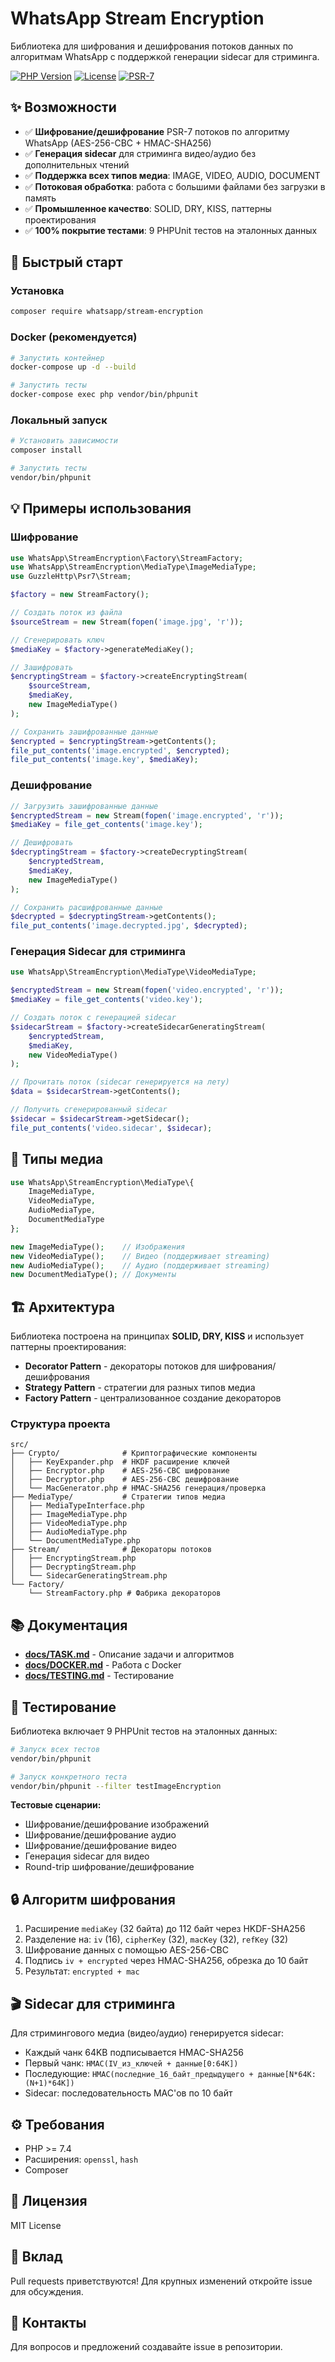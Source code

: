 # WhatsApp Stream Encryption

Библиотека для шифрования и дешифрования потоков данных по алгоритмам WhatsApp с поддержкой генерации sidecar для стриминга.

[![PHP Version](https://img.shields.io/badge/PHP-%3E%3D%207.4-blue)](https://php.net)
[![License](https://img.shields.io/badge/license-MIT-green.svg)](LICENSE)
[![PSR-7](https://img.shields.io/badge/PSR--7-compatible-brightgreen.svg)](https://www.php-fig.org/psr/psr-7/)

## ✨ Возможности

- ✅ **Шифрование/дешифрование** PSR-7 потоков по алгоритму WhatsApp (AES-256-CBC + HMAC-SHA256)
- ✅ **Генерация sidecar** для стриминга видео/аудио без дополнительных чтений
- ✅ **Поддержка всех типов медиа**: IMAGE, VIDEO, AUDIO, DOCUMENT
- ✅ **Потоковая обработка**: работа с большими файлами без загрузки в память
- ✅ **Промышленное качество**: SOLID, DRY, KISS, паттерны проектирования
- ✅ **100% покрытие тестами**: 9 PHPUnit тестов на эталонных данных

## 🚀 Быстрый старт

### Установка

```bash
composer require whatsapp/stream-encryption
```

### Docker (рекомендуется)

```bash
# Запустить контейнер
docker-compose up -d --build

# Запустить тесты
docker-compose exec php vendor/bin/phpunit
```

### Локальный запуск

```bash
# Установить зависимости
composer install

# Запустить тесты
vendor/bin/phpunit
```

## 💡 Примеры использования

### Шифрование

```php
use WhatsApp\StreamEncryption\Factory\StreamFactory;
use WhatsApp\StreamEncryption\MediaType\ImageMediaType;
use GuzzleHttp\Psr7\Stream;

$factory = new StreamFactory();

// Создать поток из файла
$sourceStream = new Stream(fopen('image.jpg', 'r'));

// Сгенерировать ключ
$mediaKey = $factory->generateMediaKey();

// Зашифровать
$encryptingStream = $factory->createEncryptingStream(
    $sourceStream,
    $mediaKey,
    new ImageMediaType()
);

// Сохранить зашифрованные данные
$encrypted = $encryptingStream->getContents();
file_put_contents('image.encrypted', $encrypted);
file_put_contents('image.key', $mediaKey);
```

### Дешифрование

```php
// Загрузить зашифрованные данные
$encryptedStream = new Stream(fopen('image.encrypted', 'r'));
$mediaKey = file_get_contents('image.key');

// Дешифровать
$decryptingStream = $factory->createDecryptingStream(
    $encryptedStream,
    $mediaKey,
    new ImageMediaType()
);

// Сохранить расшифрованные данные
$decrypted = $decryptingStream->getContents();
file_put_contents('image.decrypted.jpg', $decrypted);
```

### Генерация Sidecar для стриминга

```php
use WhatsApp\StreamEncryption\MediaType\VideoMediaType;

$encryptedStream = new Stream(fopen('video.encrypted', 'r'));
$mediaKey = file_get_contents('video.key');

// Создать поток с генерацией sidecar
$sidecarStream = $factory->createSidecarGeneratingStream(
    $encryptedStream,
    $mediaKey,
    new VideoMediaType()
);

// Прочитать поток (sidecar генерируется на лету)
$data = $sidecarStream->getContents();

// Получить сгенерированный sidecar
$sidecar = $sidecarStream->getSidecar();
file_put_contents('video.sidecar', $sidecar);
```

## 🎯 Типы медиа

```php
use WhatsApp\StreamEncryption\MediaType\{
    ImageMediaType,
    VideoMediaType,
    AudioMediaType,
    DocumentMediaType
};

new ImageMediaType();    // Изображения
new VideoMediaType();    // Видео (поддерживает streaming)
new AudioMediaType();    // Аудио (поддерживает streaming)
new DocumentMediaType(); // Документы
```

## 🏗️ Архитектура

Библиотека построена на принципах **SOLID, DRY, KISS** и использует паттерны проектирования:

- **Decorator Pattern** - декораторы потоков для шифрования/дешифрования
- **Strategy Pattern** - стратегии для разных типов медиа
- **Factory Pattern** - централизованное создание декораторов

### Структура проекта

```
src/
├── Crypto/              # Криптографические компоненты
│   ├── KeyExpander.php  # HKDF расширение ключей
│   ├── Encryptor.php    # AES-256-CBC шифрование
│   ├── Decryptor.php    # AES-256-CBC дешифрование
│   └── MacGenerator.php # HMAC-SHA256 генерация/проверка
├── MediaType/           # Стратегии типов медиа
│   ├── MediaTypeInterface.php
│   ├── ImageMediaType.php
│   ├── VideoMediaType.php
│   ├── AudioMediaType.php
│   └── DocumentMediaType.php
├── Stream/              # Декораторы потоков
│   ├── EncryptingStream.php
│   ├── DecryptingStream.php
│   └── SidecarGeneratingStream.php
└── Factory/
    └── StreamFactory.php # Фабрика декораторов
```

## 📚 Документация

- **[docs/TASK.md](docs/TASK.md)** - Описание задачи и алгоритмов
- **[docs/DOCKER.md](docs/DOCKER.md)** - Работа с Docker
- **[docs/TESTING.md](docs/TESTING.md)** - Тестирование

## 🧪 Тестирование

Библиотека включает 9 PHPUnit тестов на эталонных данных:

```bash
# Запуск всех тестов
vendor/bin/phpunit

# Запуск конкретного теста
vendor/bin/phpunit --filter testImageEncryption
```

**Тестовые сценарии:**
- Шифрование/дешифрование изображений
- Шифрование/дешифрование аудио
- Шифрование/дешифрование видео
- Генерация sidecar для видео
- Round-trip шифрование/дешифрование

## 🔒 Алгоритм шифрования

1. Расширение `mediaKey` (32 байта) до 112 байт через HKDF-SHA256
2. Разделение на: `iv` (16), `cipherKey` (32), `macKey` (32), `refKey` (32)
3. Шифрование данных с помощью AES-256-CBC
4. Подпись `iv + encrypted` через HMAC-SHA256, обрезка до 10 байт
5. Результат: `encrypted + mac`

## 🎬 Sidecar для стриминга

Для стримингового медиа (видео/аудио) генерируется sidecar:
- Каждый чанк 64KB подписывается HMAC-SHA256
- Первый чанк: `HMAC(IV_из_ключей + данные[0:64K])`
- Последующие: `HMAC(последние_16_байт_предыдущего + данные[N*64K:(N+1)*64K])`
- Sidecar: последовательность MAC'ов по 10 байт

## ⚙️ Требования

- PHP >= 7.4
- Расширения: `openssl`, `hash`
- Composer

## 📄 Лицензия

MIT License

## 🤝 Вклад

Pull requests приветствуются! Для крупных изменений откройте issue для обсуждения.

## 📧 Контакты

Для вопросов и предложений создавайте issue в репозитории.
